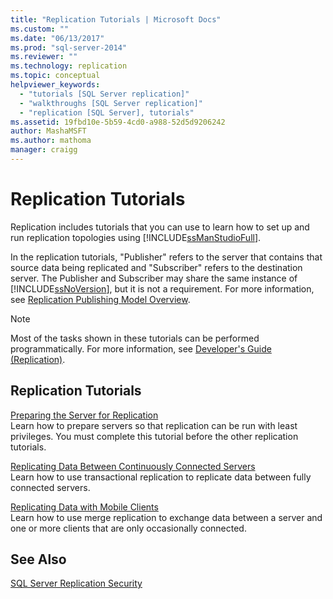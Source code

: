 ```yaml
---
title: "Replication Tutorials | Microsoft Docs"
ms.custom: ""
ms.date: "06/13/2017"
ms.prod: "sql-server-2014"
ms.reviewer: ""
ms.technology: replication
ms.topic: conceptual
helpviewer_keywords: 
  - "tutorials [SQL Server replication]"
  - "walkthroughs [SQL Server replication]"
  - "replication [SQL Server], tutorials"
ms.assetid: 19fbd10e-5b59-4cd0-a988-52d5d9206242
author: MashaMSFT
ms.author: mathoma
manager: craigg
---
```

# Replication Tutorials
  Replication includes tutorials that you can use to learn how to set up and run replication topologies using [!INCLUDE[ssManStudioFull](../../includes/ssmanstudiofull-md.md)].  
  
 In the replication tutorials, "Publisher" refers to the server that contains that source data being replicated and "Subscriber" refers to the destination server. The Publisher and Subscriber may share the same instance of [!INCLUDE[ssNoVersion](../../includes/ssnoversion-md.md)], but it is not a requirement. For more information, see [Replication Publishing Model Overview](publish/replication-publishing-model-overview.md).  
  
> [!NOTE]  
>  Most of the tasks shown in these tutorials can be performed programmatically. For more information, see [Developer's Guide &#40;Replication&#41;](concepts/replication-developer-documentation.md).  
  
## Replication Tutorials  
 [Preparing the Server for Replication](tutorial-preparing-the-server-for-replication.md)  
 Learn how to prepare servers so that replication can be run with least privileges. You must complete this tutorial before the other replication tutorials.  
  
 [Replicating Data Between Continuously Connected Servers](tutorial-replicating-data-between-continuously-connected-servers.md)  
 Learn how to use transactional replication to replicate data between fully connected servers.  
  
 [Replicating Data with Mobile Clients](tutorial-replicating-data-with-mobile-clients.md)  
 Learn how to use merge replication to exchange data between a server and one or more clients that are only occasionally connected.  
  
## See Also  
 [SQL Server Replication Security](security/view-and-modify-replication-security-settings.md)  
  
  

